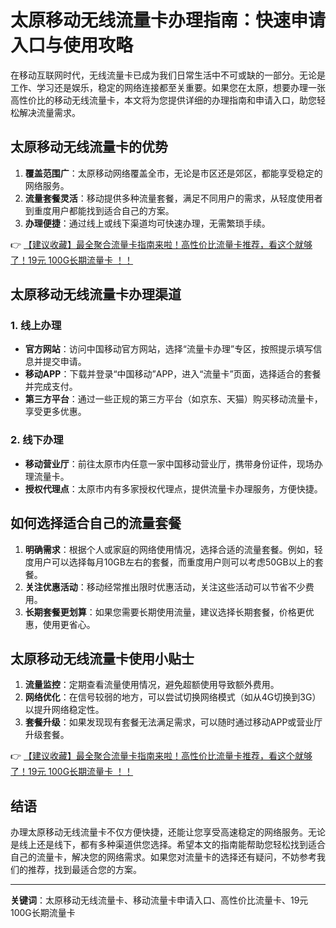 # 太原移动无线流量卡办理指南：快速申请入口与使用攻略

在移动互联网时代，无线流量卡已成为我们日常生活中不可或缺的一部分。无论是工作、学习还是娱乐，稳定的网络连接都至关重要。如果您在太原，想要办理一张高性价比的移动无线流量卡，本文将为您提供详细的办理指南和申请入口，助您轻松解决流量需求。

## 太原移动无线流量卡的优势

1. **覆盖范围广**：太原移动网络覆盖全市，无论是市区还是郊区，都能享受稳定的网络服务。
2. **流量套餐灵活**：移动提供多种流量套餐，满足不同用户的需求，从轻度使用者到重度用户都能找到适合自己的方案。
3. **办理便捷**：通过线上或线下渠道均可快速办理，无需繁琐手续。

👉 [【建议收藏】最全聚合流量卡指南来啦！高性价比流量卡推荐，看这个就够了！19元 100G长期流量卡 ！！](https://bit.ly/Liuliangka)

## 太原移动无线流量卡办理渠道

### 1. 线上办理
- **官方网站**：访问中国移动官方网站，选择“流量卡办理”专区，按照提示填写信息并提交申请。
- **移动APP**：下载并登录“中国移动”APP，进入“流量卡”页面，选择适合的套餐并完成支付。
- **第三方平台**：通过一些正规的第三方平台（如京东、天猫）购买移动流量卡，享受更多优惠。

### 2. 线下办理
- **移动营业厅**：前往太原市内任意一家中国移动营业厅，携带身份证件，现场办理流量卡。
- **授权代理点**：太原市内有多家授权代理点，提供流量卡办理服务，方便快捷。

## 如何选择适合自己的流量套餐

1. **明确需求**：根据个人或家庭的网络使用情况，选择合适的流量套餐。例如，轻度用户可以选择每月10GB左右的套餐，而重度用户则可以考虑50GB以上的套餐。
2. **关注优惠活动**：移动经常推出限时优惠活动，关注这些活动可以节省不少费用。
3. **长期套餐更划算**：如果您需要长期使用流量，建议选择长期套餐，价格更优惠，使用更省心。

## 太原移动无线流量卡使用小贴士

1. **流量监控**：定期查看流量使用情况，避免超额使用导致额外费用。
2. **网络优化**：在信号较弱的地方，可以尝试切换网络模式（如从4G切换到3G）以提升网络稳定性。
3. **套餐升级**：如果发现现有套餐无法满足需求，可以随时通过移动APP或营业厅升级套餐。

👉 [【建议收藏】最全聚合流量卡指南来啦！高性价比流量卡推荐，看这个就够了！19元 100G长期流量卡 ！！](https://bit.ly/Liuliangka)

## 结语

办理太原移动无线流量卡不仅方便快捷，还能让您享受高速稳定的网络服务。无论是线上还是线下，都有多种渠道供您选择。希望本文的指南能帮助您轻松找到适合自己的流量卡，解决您的网络需求。如果您对流量卡的选择还有疑问，不妨参考我们的推荐，找到最适合您的方案。

---

**关键词**：太原移动无线流量卡、移动流量卡申请入口、高性价比流量卡、19元 100G长期流量卡
